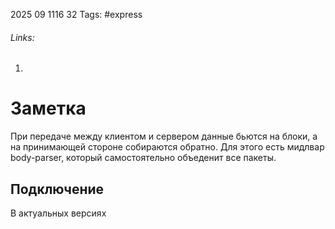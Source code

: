 2025 09 1116 32
Tags: #express 
###### Links: 
1) 
# Заметка
При передаче между клиентом и сервером данные бьются на блоки, а на принимающей стороне собираются обратно. 
Для этого есть мидлвар body-parser, который самостоятельно объеденит все пакеты.
## Подключение
В актуальных версиях 